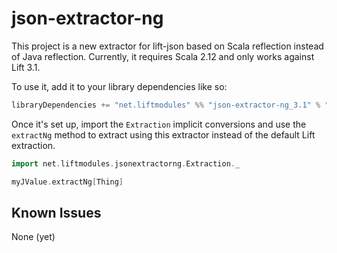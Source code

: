 # json-extractor-ng

This project is a new extractor for lift-json based on Scala reflection instead of
Java reflection. Currently, it requires Scala 2.12 and only works against Lift 3.1.

To use it, add it to your library dependencies like so:

```scala
libraryDependencies += "net.liftmodules" %% "json-extractor-ng_3.1" % "0.2.0"
```

Once it's set up, import the `Extraction` implicit conversions and use the
`extractNg` method to extract using this extractor instead of the default Lift
extraction.

```scala
import net.liftmodules.jsonextractorng.Extraction._

myJValue.extractNg[Thing]
```

## Known Issues

None (yet)
